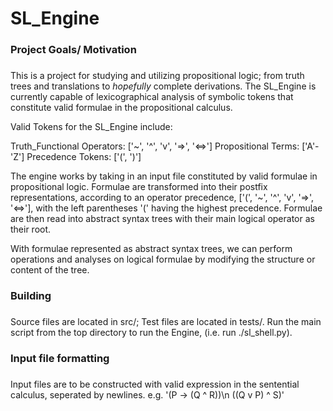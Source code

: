 # SL_Engine

###
###	Project Goals/ Motivation
###
This is a project for studying and utilizing propositional logic; from truth trees and translations to *hopefully* complete derivations. The SL_Engine is currently capable of lexicographical analysis of symbolic tokens that constitute valid formulae in the propositional calculus. 

Valid Tokens for the SL_Engine include:

Truth_Functional Operators: ['~', '^', 'v', '=>', '<=>']
Propositional Terms: ['A'-'Z']
Precedence Tokens: ['(', ')']

The engine works by taking in an input file constituted by valid formulae in propositional logic. Formulae are transformed into their postfix representations, according to an operator precedence, ['(', '~', '^', 'v', '=>', '<=>'], with the left parentheses '(' having the highest precedence. Formulae are then read into abstract syntax trees with their main logical operator as their root.

With formulae represented as abstract syntax trees, we can perform operations and analyses on logical formulae by modifying the structure or content of the tree.

###
###	Building
###
Source files are located in src/; Test files are located in tests/. Run the main script from the top directory to run the Engine, (i.e. run ./sl_shell.py).

###
###	Input file formatting
###
Input files are to be constructed with valid expression in the sentential calculus, seperated by newlines. e.g. '(P -> (Q ^ R))\n
		   ((Q v P) ^ S)'
